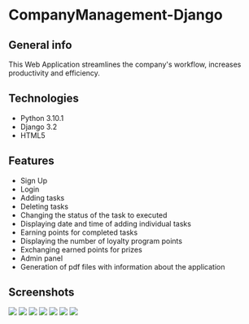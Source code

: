 # CompanyManagement-Django

## General info
This Web Application streamlines the company's workflow, increases productivity and efficiency.

## Technologies
* Python 3.10.1
* Django 3.2
* HTML5

## Features
* Sign Up
* Login
* Adding tasks
* Deleting tasks
* Changing the status of the task to executed
* Displaying date and time of adding individual tasks
* Earning points for completed tasks
* Displaying the number of loyalty program points
* Exchanging earned points for prizes
* Admin panel
* Generation of pdf files with information about the application

## Screenshots
![](https://i.ibb.co/dQw925F/Zrzut-ekranu-2023-10-03-103815.jpg)
![](https://i.ibb.co/4PkpH2T/Zrzut-ekranu-2023-10-03-103836.jpg)
![](https://i.ibb.co/Dpr4rnr/Zrzut-ekranu-2023-10-03-103852.jpg)
![](https://i.ibb.co/BKvFfpC/Zrzut-ekranu-2023-10-03-103912.jpg)
![](https://i.ibb.co/XyFYm5c/Zrzut-ekranu-2023-10-03-103933.jpg)
![](https://i.ibb.co/1X966hK/Zrzut-ekranu-2023-10-03-103947.jpg)
![](https://i.ibb.co/MhCmtHs/Zrzut-ekranu-2023-10-03-104032.jpg)
